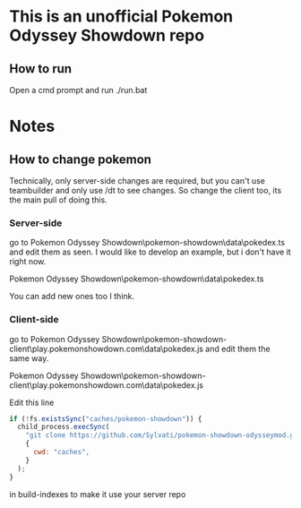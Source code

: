 # This is an unofficial Pokemon Odyssey Showdown repo

## How to run

Open a cmd prompt and run ./run.bat

# Notes

## How to change pokemon

Technically, only server-side changes are required, but you can't use teambuilder and only use /dt to see changes. So change the client too, its the main pull of doing this.

### Server-side

go to Pokemon Odyssey Showdown\pokemon-showdown\data\pokedex.ts and edit them as seen. I would like to develop an example, but i don't have it right now.

Pokemon Odyssey Showdown\pokemon-showdown\data\pokedex.ts

You can add new ones too I think.

### Client-side

go to Pokemon Odyssey Showdown\pokemon-showdown-client\play.pokemonshowdown.com\data\pokedex.js and edit them the same way.

Pokemon Odyssey Showdown\pokemon-showdown-client\play.pokemonshowdown.com\data\pokedex.js

Edit this line

```js
if (!fs.existsSync("caches/pokemon-showdown")) {
  child_process.execSync(
    "git clone https://github.com/Sylvati/pokemon-showdown-odysseymod.git",
    {
      cwd: "caches",
    }
  );
}
```

in build-indexes to make it use your server repo

